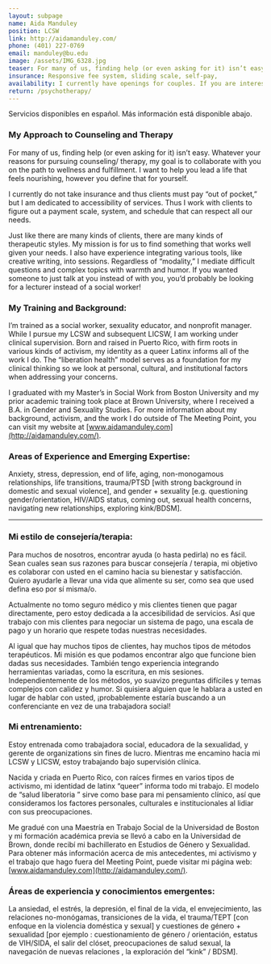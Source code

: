 ```yaml
---
layout: subpage
name: Aida Manduley
position: LCSW
link: http://aidamanduley.com/
phone: (401) 227-0769
email: manduley@bu.edu
image: /assets/IMG_6328.jpg
teaser: For many of us, finding help (or even asking for it) isn’t easy. Whatever your reasons for pursuing counseling/ therapy, my goal is to collaborate with you on the path to wellness and fulfillment.
insurance: Responsive fee system, sliding scale, self-pay, 
availability: I currently have openings for couples. If you are interested in individual counseling, please contact me for availability.
return: /psychotherapy/
---
```


Servicios disponibles en español. Más información está disponible abajo.

### My Approach to Counseling and Therapy
For many of us, finding help (or even asking for it) isn’t easy. Whatever your reasons for pursuing counseling/ therapy, my goal is to collaborate with you on the path to wellness and fulfillment. I want to help you lead a life that feels nourishing, however you define that for yourself.

I currently do not take insurance and thus clients must pay “out of pocket,” but I am dedicated to accessibility of services. Thus I work with clients to figure out a payment scale, system, and schedule that can respect all our needs.

Just like there are many kinds of clients, there are many kinds of therapeutic styles. My mission is for us to find something that works well given your needs. I also have experience integrating various tools, like creative writing, into sessions. Regardless of “modality,” I mediate difficult questions and complex topics with warmth and humor. If you wanted someone to just talk at you instead of with you, you’d probably be looking for a lecturer instead of a social worker!

### My Training and Background:
I’m trained as a social worker, sexuality educator, and nonprofit manager. While I pursue my LCSW and subsequent LICSW, I am working under clinical supervision. Born and raised in Puerto Rico, with firm roots in various kinds of activism, my identity as a queer Latinx informs all of the work I do. The “liberation health” model serves as a foundation for my clinical thinking so we look at personal, cultural, and institutional factors when addressing your concerns.

I graduated with my Master’s in Social Work from Boston University and my prior academic training took place at Brown University, where I received a B.A. in Gender and Sexuality Studies. For more information about my background, activism, and the work I do outside of The Meeting Point, you can visit my website at [www.aidamanduley.com](http://aidamanduley.com/).

### Areas of Experience and Emerging Expertise:

Anxiety, stress, depression, end of life, aging, non-monogamous relationships, life transitions, trauma/PTSD [with strong background in domestic and sexual violence], and gender + sexuality [e.g. questioning gender/orientation, HIV/AIDS status, coming out, sexual health concerns, navigating new relationships, exploring kink/BDSM].

---

### Mi estilo de consejería/terapia:
Para muchos de nosotros, encontrar ayuda (o hasta pedirla) no es fácil. Sean cuales sean sus razones para buscar consejería / terapia, mi objetivo es colaborar con usted en el camino hacia su bienestar y satisfacción. Quiero ayudarle a llevar una vida que alimente su ser, como sea que used defina eso por sí misma/o.

Actualmente no tomo seguro médico y mis clientes tienen que pagar directamente, pero estoy dedicada a la accesibilidad de servicios. Así que trabajo con mis clientes para negociar un sistema de pago, una escala de pago y un horario que respete todas nuestras necesidades.

Al igual que hay muchos tipos de clientes, hay muchos tipos de métodos terapéuticos. Mi misión es que podamos encontrar algo que funcione bien dadas sus necesidades. También tengo experiencia integrando herramientas variadas, como la escritura, en mis sesiones. Independientemente de los métodos, yo suavizo preguntas difíciles y temas complejos con calidez y humor. Si quisiera alguien que le hablara a usted en lugar de hablar con usted, ¡probablemente estaría buscando a un conferenciante en vez de una trabajadora social!

### Mi entrenamiento:
Estoy entrenada como trabajadora social, educadora de la sexualidad, y gerente de organizations sin fines de lucro. Mientras me encamino hacia mi LCSW y LICSW, estoy trabajando bajo supervisión clínica.

Nacida y criada en Puerto Rico, con raíces firmes en varios tipos de activismo, mi identidad de latinx “queer” informa todo mi trabajo. El modelo de “salud liberatoria ” sirve como base para mi pensamiento clínico, así que consideramos los factores personales, culturales e institucionales al lidiar con sus preocupaciones.

Me gradué con una Maestría en Trabajo Social de la Universidad de Boston y mi formación académica previa se llevó a cabo en la Universidad de Brown, donde recibí mi bachillerato en Estudios de Género y Sexualidad. Para obtener más información acerca de mis antecedentes, mi activismo y el trabajo que hago fuera del Meeting Point, puede visitar mi página web: [www.aidamanduley.com](http://aidamanduley.com/).

### Áreas de experiencia y conocimientos emergentes:

La ansiedad, el estrés, la depresión, el final de la vida, el envejecimiento, las relaciones no-monógamas, transiciones de la vida, el trauma/TEPT [con enfoque en la violencia doméstica y sexual] y cuestiones de género + sexualidad [por ejemplo : cuestionamiento de género / orientación, estatus de VIH/SIDA, el salir del clóset, preocupaciones de salud sexual, la navegación de nuevas relaciones , la exploración del “kink” / BDSM].​

